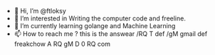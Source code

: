 - 👋 Hi, I’m @ftloksy
- 👀 I’m interested in Writing the computer code and freeline.
- 🌱 I’m currently learning golange and Machine Learning
- 📫 How to reach me ? this is the answear /RQ T def /gM gmail def freakchow A RQ gM D 0 RQ com

<!---
ftloksy/ftloksy is a ✨ special ✨ repository because its `README.md` (this file) appears on your GitHub profile.
You can click the Preview link to take a look at your changes.
--->
